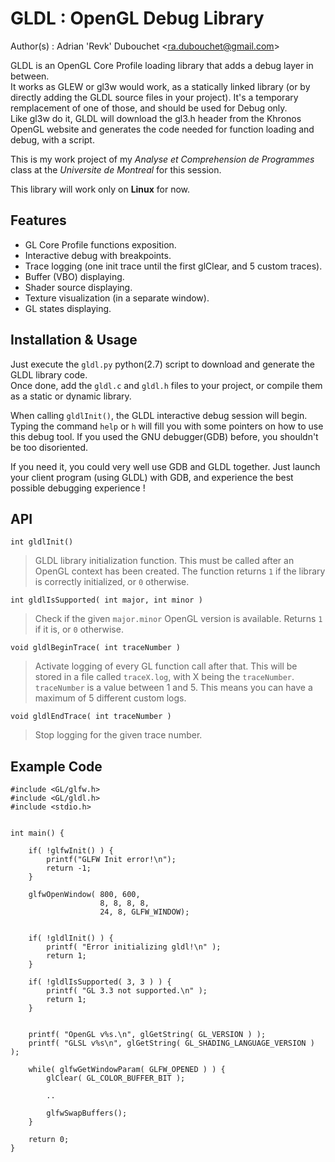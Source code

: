 GLDL : OpenGL Debug Library
============================
Author(s) : Adrian 'Revk' Dubouchet \<ra.dubouchet@gmail.com\>

GLDL is an OpenGL Core Profile loading library that adds a debug layer in between.  
It works as GLEW or gl3w would work, as a statically linked library (or by directly adding the GLDL source files in your project). It's a temporary remplacement of one of those, and should be used for Debug only.  
Like gl3w do it, GLDL will download the gl3.h header from the Khronos OpenGL website and generates the code needed for function loading and debug, with a script.

This is my work project of my *Analyse et Comprehension de Programmes* class at the _Universite de Montreal_ for this session.
  

This library will work only on **Linux** for now.


Features
---------

* GL Core Profile functions exposition.
* Interactive debug with breakpoints.
* Trace logging (one init trace until the first glClear, and 5 custom traces).
* Buffer (VBO) displaying.
* Shader source displaying.
* Texture visualization (in a separate window).
* GL states displaying.


Installation & Usage
-------------

Just execute the ```gldl.py``` python(2.7) script to download and generate the GLDL library code.  
Once done, add the ```gldl.c``` and ```gldl.h``` files to your project, or compile them as a static or dynamic library.

When calling `gldlInit()`, the GLDL interactive debug session will begin. Typing the command `help` or `h` will fill you with
some pointers on how to use this debug tool. If you used the GNU debugger(GDB) before, you shouldn't be too disoriented.  

If you need it, you could very well use GDB and GLDL together. Just launch your client program (using GLDL) with GDB, and
experience the best possible debugging experience !

API
----------

``int gldlInit()``  

>    GLDL library initialization function. This must be called after an OpenGL context has been created. 
    The function returns ``1`` if the library is correctly initialized, or ``0`` otherwise.
    
``int gldlIsSupported( int major, int minor )``

>    Check if the given ``major.minor`` OpenGL version is available. Returns ``1`` if it is, or ``0`` otherwise.
    
``void gldlBeginTrace( int traceNumber )``

>    Activate logging of every GL function call after that. This will be stored in a file called ``traceX.log``, with 
    X being the ``traceNumber``. ``traceNumber`` is a value between 1 and 5. This means you can have a maximum of
    5 different custom logs.
    
``void gldlEndTrace( int traceNumber )``

>    Stop logging for the given trace number.


Example Code
-------------

    #include <GL/glfw.h>
    #include <GL/gldl.h>
    #include <stdio.h>
    
    
    int main() {
        
        if( !glfwInit() ) {
        	printf("GLFW Init error!\n");
            return -1;
        }
    
        glfwOpenWindow( 800, 600,
                        8, 8, 8, 8,
                        24, 8, GLFW_WINDOW);
    
    
        if( !gldlInit() ) {
            printf( "Error initializing gldl!\n" );
            return 1;
        }
        
        if( !gldlIsSupported( 3, 3 ) ) {
            printf( "GL 3.3 not supported.\n" );
            return 1;
        }
        
        
        printf( "OpenGL v%s.\n", glGetString( GL_VERSION ) );
        printf( "GLSL v%s\n", glGetString( GL_SHADING_LANGUAGE_VERSION ) );
        
        while( glfwGetWindowParam( GLFW_OPENED ) ) {
            glClear( GL_COLOR_BUFFER_BIT );
            
            ..
            
            glfwSwapBuffers();
        }
        
        return 0;
    }

